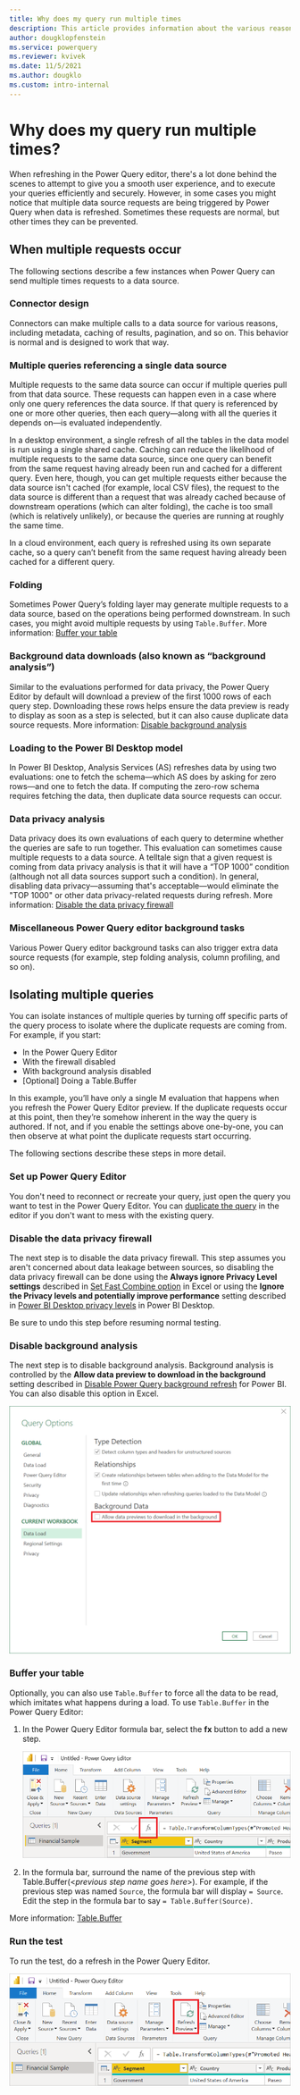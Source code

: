 ```yaml
---
title: Why does my query run multiple times
description: This article provides information about the various reasons that a Power Query query will sometimes run multiple times.
author: dougklopfenstein
ms.service: powerquery
ms.reviewer: kvivek
ms.date: 11/5/2021
ms.author: dougklo
ms.custom: intro-internal
---
```


# Why does my query run multiple times?

When refreshing in the Power Query editor, there's a lot done behind the scenes to attempt to give you a smooth user experience, and to execute your queries efficiently and securely. However, in some cases you might notice that multiple data source requests are being triggered by Power Query when data is refreshed. Sometimes these requests are normal, but other times they can be prevented.

## When multiple requests occur

The following sections describe a few instances when Power Query can send multiple times requests to a data source.

### Connector design

Connectors can make multiple calls to a data source for various reasons, including metadata, caching of results, pagination, and so on. This behavior is normal and is designed to work that way.

### Multiple queries referencing a single data source

Multiple requests to the same data source can occur if multiple queries pull from that data source. These requests can happen even in a case where only one query references the data source. If that query is referenced by one or more other queries, then each query&mdash;along with all the queries it depends on&mdash;is evaluated independently.

In a desktop environment, a single refresh of all the tables in the data model is run using a single shared cache. Caching can reduce the likelihood of multiple requests to the same data source, since one query can benefit from the same request having already been run and cached for a different query. Even here, though, you can get multiple requests either because the data source isn't cached (for example, local CSV files), the request to the data source is different than a request that was already cached because of downstream operations (which can alter folding), the cache is too small (which is relatively unlikely), or because the queries are running at roughly the same time.

In a cloud environment, each query is refreshed using its own separate cache, so a query can’t benefit from the same request having already been cached for a different query.

### Folding

Sometimes Power Query’s folding layer may generate multiple requests to a data source, based on the operations being performed downstream. In such cases, you might avoid multiple requests by using `Table.Buffer`. More information: [Buffer your table](#buffer-your-table)

### Background data downloads (also known as “background analysis”)

Similar to the evaluations performed for data privacy, the Power Query Editor by default will download a preview of the first 1000 rows of each query step. Downloading these rows helps ensure the data preview is ready to display as soon as a step is selected, but it can also cause duplicate data source requests. More information: [Disable background analysis](#disable-background-analysis)

### Loading to the Power BI Desktop model

In Power BI Desktop, Analysis Services (AS) refreshes data by using two evaluations: one to fetch the schema&mdash;which AS does by asking for zero rows&mdash;and one to fetch the data. If computing the zero-row schema requires fetching the data, then duplicate data source requests can occur.

### Data privacy analysis

Data privacy does its own evaluations of each query to determine whether the queries are safe to run together. This evaluation can sometimes cause multiple requests to a data source. A telltale sign that a given request is coming from data privacy analysis is that it will have a “TOP 1000” condition (although not all data sources support such a condition). In general, disabling data privacy&mdash;assuming that's acceptable&mdash;would eliminate the "TOP 1000" or other data privacy-related requests during refresh. More information: [Disable the data privacy firewall](#disable-the-data-privacy-firewall)

### Miscellaneous Power Query editor background tasks

Various Power Query editor background tasks can also trigger extra data source requests (for example, step folding analysis, column profiling, and so on).

## Isolating multiple queries

You can isolate instances of multiple queries by turning off specific parts of the query process to isolate where the duplicate requests are coming from. For example, if you start:

* In the Power Query Editor
* With the firewall disabled
* With background analysis disabled
* \[Optional] Doing a Table.Buffer

In this example, you’ll have only a single M evaluation that happens when you refresh the Power Query Editor preview. If the duplicate requests occur at this point, then they’re somehow inherent in the way the query is authored. If not, and if you enable the settings above one-by-one, you can then observe at what point the duplicate requests start occurring.

The following sections describe these steps in more detail.

### Set up Power Query Editor

You don't need to reconnect or recreate your query, just open the query you want to test in the Power Query Editor. You can [duplicate the query](queries-pane.md#duplicating-a-query) in the editor if you don't want to mess with the existing query.

### Disable the data privacy firewall

The next step is to disable the data privacy firewall. This step assumes you aren't concerned about data leakage between sources, so disabling the data privacy firewall can be done using the **Always ignore Privacy Level settings** described in [Set Fast Combine option](https://support.microsoft.com/office/set-privacy-levels-power-query-cc3ede4d-359e-4b28-bc72-9bee7900b540) in Excel or using the **Ignore the Privacy levels and potentially improve performance** setting described in [Power BI Desktop privacy levels](/power-bi/admin/desktop-privacy-levels) in Power BI Desktop.

Be sure to undo this step before resuming normal testing.

### Disable background analysis

The next step is to disable background analysis. Background analysis is controlled by the **Allow data preview to download in the background** setting described in [Disable Power Query background refresh](/power-bi/guidance/power-query-background-refresh) for Power BI. You can also disable this option in Excel.

![Image showing Query options in excel with background analysis disabled](./media/multiple-queries/data-previews.png)

### Buffer your table

Optionally, you can also use `Table.Buffer` to force all the data to be read, which imitates what happens during a load. To use `Table.Buffer` in the Power Query Editor:

1. In the Power Query Editor formula bar, select the **fx** button to add a new step.

   ![Image with the location of the fx button emphasized](./media/multiple-queries/fx-button.png)

2. In the formula bar, surround the name of the previous step with Table.Buffer(\<_previous step name goes here_>). For example, if the previous step was named `Source`, the formula bar will display `= Source`. Edit the step in the formula bar to say `= Table.Buffer(Source)`.

More information: [Table.Buffer](/powerquery-m/table-buffer)

### Run the test

To run the test, do a refresh in the Power Query Editor.

![Image with the location of the refresh button emphasized](./media/multiple-queries/refresh-preview.png)
